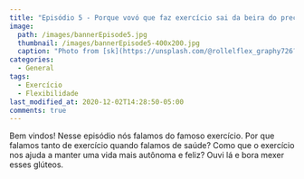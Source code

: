 ```yaml
---
title: "Episódio 5 - Porque vovó que faz exercício sai da beira do precipício"
image:
  path: /images/bannerEpisode5.jpg
  thumbnail: /images/bannerEpisode5-400x200.jpg
  caption: "Photo from [sk](https://unsplash.com/@rollelflex_graphy726?utm_source=unsplash&amp;utm_medium=referral&amp;utm_content=creditCopyText)"
categories:
  - General
tags:
  - Exercício
  - Flexibilidade
last_modified_at: 2020-12-02T14:28:50-05:00
comments: true
---
```


Bem vindos! Nesse episódio nós falamos do famoso exercício. Por que falamos tanto de exercício quando falamos de saúde? Como que o exercício nos ajuda a manter uma vida mais autônoma e feliz? Ouvi lá e bora mexer esses glúteos.

<div id="buzzsprout-player-6650761"></div>
<script src="https://www.buzzsprout.com/1488181/6650761-episodio-5-porque-vovo-que-faz-exercicio-sai-da-beira-do-precipicio.js?container_id=buzzsprout-player-6650761&player=small" type="text/javascript" charset="utf-8"></script>
